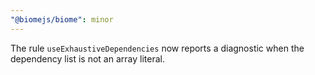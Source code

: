 ```yaml
---
"@biomejs/biome": minor
---
```


The rule `useExhaustiveDependencies` now reports a diagnostic when the dependency list is not an array literal.
